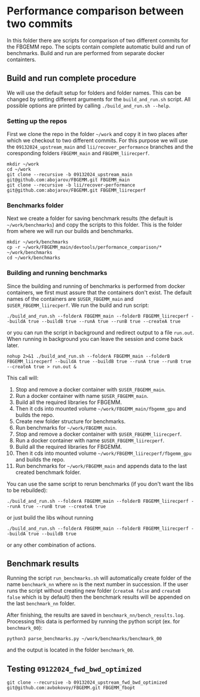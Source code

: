 # Performance comparison between two commits

In this folder there are scripts for comparison of two different commits for the FBGEMM repo. The scipts
contain complete automatic build and run of benchmarks. Build and run are performed from separate docker
containters.

## Build and run complete procedure

We will use the default setup for folders and folder names. This can be changed by setting different 
arguments for the `build_and_run.sh` script. All possible options are printed by calling `./build_and_run.sh --help`.

### Setting up the repos

First we clone the repo in the folder `~/work` and copy it in two places after which we checkout to two 
different commits. For this purpose we will use the `09132024_upstream_main` and `lii/recover_performance` 
branches and the coresponding folders `FBGEMM_main` and `FBGEMM_liirecperf`.

```
mkdir ~/work
cd ~/work
git clone --recursive -b 09132024_upstream_main git@github.com:abojarov/FBGEMM.git FBGEMM_main
git clone --recursive -b lii/recover-performance git@github.com:abojarov/FBGEMM.git FBGEMM_liirecperf
```

### Benchmarks folder

Next we create a folder for saving benchmark results (the default is `~/work/benchmarks`) and copy the
scripts to this folder. This is the folder from where we will run our builds and benchmarks.

```
mkdir ~/work/benchmarks
cp -r ~/work/FBGEMM_main/devtools/performance_comparison/* ~/work/benchmarks
cd ~/work/benchmarks
```

### Building and running benchmarks

Since the building and running of benchmarks is performed from docker containers, we first must 
assure that the containers don't exist. The default names of the containers are `$USER_FBGEMM_main` 
and `$USER_FBGEMM_liirecperf`. We run the build and run script:

```
./build_and_run.sh --folderA FBGEMM_main --folderB FBGEMM_liirecperf --buildA true --buildB true --runA true --runB true --createA true
```

or you can run the script in background and redirect output to a file `run.out`. When running in background you can leave the session and come back later.

```
nohup 2>&1 ./build_and_run.sh --folderA FBGEMM_main --folderB FBGEMM_liirecperf --buildA true --buildB true --runA true --runB true --createA true > run.out &
```

This call will:

1. Stop and remove a docker container with `$USER_FBGEMM_main`.
2. Run a docker container with name `$USER_FBGEMM_main`.
3. Build all the required libraries for FBGEMM.
4. Then it cds into mounted volume `~/work/FBGEMM_main/fbgemm_gpu` and builds the repo.
5. Create new folder structure for benchmarks.
5. Run benchmarks for `~/work/FBGEMM_main`.
6. Stop and remove a docker container with `$USER_FBGEMM_liirecperf`.
7. Run a docker container with name `$USER_FBGEMM_liirecperf`.
8. Build all the required libraries for FBGEMM.
9. Then it cds into mounted volume `~/work/FBGEMM_liirecperf/fbgemm_gpu` and builds the repo.
10. Run benchmarks for `~/work/FBGEMM_main` and appends data to the last created benchmark folder.

You can use the same script to rerun benchmarks (if you don't want the libs to be rebuilded):

```
./build_and_run.sh --folderA FBGEMM_main --folderB FBGEMM_liirecperf --runA true --runB true --createA true
```

or just build the libs wihout running

```
./build_and_run.sh --folderA FBGEMM_main --folderB FBGEMM_liirecperf --buildA true --buildB true
```

or any other combination of actions.

## Benchmark results

Running the script `run_benchmarks.sh` will automatically create folder of the name `benchmark_nn`
where `nn` is the next number in succession. If the user runs the script without creating new folder 
(`createA false` and `createB false` which is by default) then the benchmark results will be appended
on the last `benchmark_nn` folder.

After finishing, the results are saved in `benchmark_nn/bench_results.log`. Processing this data is
performed by running the python script (ex. for `benchmark_00`):

```
python3 parse_benchmarks.py ~/work/benchmarks/benchmark_00
```

and the output is located in the folder `benchmark_00`.


## Testing `09122024_fwd_bwd_optimized`

```
git clone --recursive -b 09132024_upstream_fwd_bwd_optimized git@github.com:avbokovoy/FBGEMM.git FBGEMM_fbopt
```